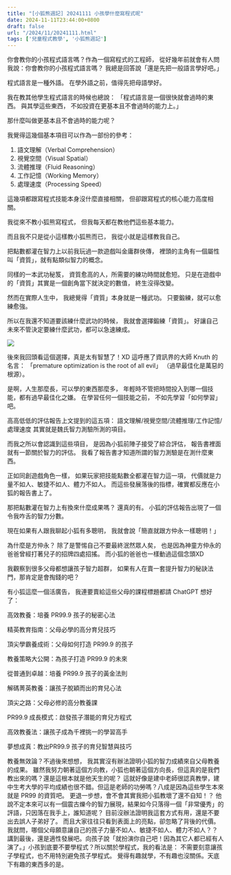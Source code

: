 ```yaml
---
title: "[小狐熊週記] 20241111 小孩學什麼寫程式呢"
date: 2024-11-11T23:44:00+0800
draft: false
url: "/2024/11/20241111.html"
tags: ['兒童程式教學', '小狐熊週記']
---
```


你會教你的小孩程式語言嗎？作為一個寫程式的工程師，
從好幾年前就會有人問我說：你會教你的小孩程式語言嗎？
我總是回答說「還是先把一般語言學好吧。」

程式語言是一種外語。
在學外語之前，值得先把母語學好。

我在教其他學生程式語言的時候也總說：
「程式語言是一個很快就會過時的東西。
與其學這些東西，
不如投資在更基本且不會過時的能力上。」

那什麼叫做更基本且不會過時的能力呢？

我覺得這幾個基本項目可以作為一部份的參考：
1. 語文理解（Verbal Comprehension）
2. 視覺空間（Visual Spatial）
3. 流體推理（Fluid Reasoning）
4. 工作記憶（Working Memory）
5. 處理速度（Processing Speed）

這幾項都跟寫程式技能本身沒什麼直接相關，
但卻跟寫程式的核心能力高度相關。

我從來不教小狐熊寫程式，
但我每天都在教他們這些基本能力。

而且我不只是從小這樣教小狐熊而已，
我從小就是這樣教我自己。

把點數都灌在智力上以前我玩過一款遊戲叫金庸群俠傳，
裡頭的主角有一個屬性叫「資質」，就有點類似智力的概念。

同樣的一本武功秘笈，
資質愈高的人，所需要的練功時間就愈短。
只是在遊戲中的「資質」其實是一個創角當下就決定的數值，
終生沒得改變。

然而在實際人生中，
我總覺得「資質」本身就是一種武功。
只要鍛練，就可以愈練愈強。

所以在我還不知道要該練什麼武功的時候，
我就會選擇鍛練「資質」。
好讓自己未來不管決定要練什麼武功，都可以急速練成。



![](https://blogger.googleusercontent.com/img/a/AVvXsEiDhPNPwusQ8K3P0Z86u7hJHzLNDLCjIp_uvjYjmuyFqQK3798mY7TxsIyGTBsD0yf3k5eazHcIgcxCaLRAP2Vtqx_Uxiq2t29vfQzaRcIZYjmGLTiB0yq3amckrx0kuss8rwIsXOvFwC_H0mL0KKNiXk_KEMb9H5ha6y17QJoXjmIdwBfkwds8rIe1m2A)



後來我回頭看這個選擇，真是太有智慧了！XD
這呼應了資訊界的大師 Knuth 的名言：
「premature optimization is the root of all evil」
（過早最佳化是萬惡的根源）。

是啊，人生那麼長，可以學的東西那麼多，
年輕時不管把時間投入到哪一個技能，都有過早最佳化之嫌。
在學習任何一個技能之前，
不如先學習「如何學習」吧。

高高低低的評估報告上文提到的這五項：
語文理解/視覺空間/流體推理/工作記憶/處理速度
其實就是魏氏智力測驗所測的項目。

而我之所以會認識到這些項目，
是因為小狐前陣子接受了綜合評估，
報告書裡面就有一節關於智力的評估。
我看了報告書才知道所謂的智力測驗是在測什麼東西。

正如同創遊戲角色一樣，
如果玩家把技能點數全都灌在智力這一項，
代價就是力量不如人、敏捷不如人、體力不如人。
而這些發展落後的指標，確實都反應在小狐的報告書上了。

那把點數灌在智力上有換來什麼成果嗎？
還真的有。
小狐的評估報告出現了一個令我咋舌的智力分數。

現在如果有人跟我聊起小狐有多聰明，
我就會說「簡直就跟方仲永一樣聰明！」

為什麼是方仲永？
除了是警惕自己不要最終泯然眾人矣，
也是因為神童方仲永的爸爸曾經打著兒子的招牌四處招搖。
而小狐的爸爸也一樣動過這個念頭XD

我觀察到很多父母都想讓孩子智力超群，
如果有人在賣一套提升智力的秘訣法門，那肯定是會掏錢的吧？

有小狐這麼一個活廣告，
我連要賣給這些父母的課程標題都請 ChatGPT 想好了：

高效教養：培養 PR99.9 孩子的秘密心法

精英教育指南：父母必學的高分育兒技巧

頂尖學霸養成術：父母如何打造 PR99.9 的孩子

教養策略大公開：為孩子打造 PR99.9 的未來

從普通到卓越：培養 PR99.9 孩子的黃金法則

解碼菁英教養：讓孩子脫穎而出的育兒心法

頂尖之路：父母必修的高分教養課

PR99.9 成長模式：啟發孩子潛能的育兒方程式

高效教養法：讓孩子成為千裡挑一的學習高手

夢想成真：教出PR99.9 孩子的育兒智慧與技巧

教養無效論？不過後來想想， 我其實沒有辦法證明小狐的智力成績來自父母教養的成果。
雖然我努力朝著這個方向教，小狐也朝著這個方向長，但這真的是我們教出來的嗎？還是這根本就是他天生的呢？
這就好像是建中老師很認真教學，建中生考大學的平均成績也很不錯。但這是老師的功勞嗎？八成是因為這些學生本來就是 PR99 的資質吧。
更退一步想，會不會其實我把小狐教壞了還不自知！？
他說不定本來可以有一個震古爍今的智力展現，結果如今只落得一個「非常優秀」的評語，只因落在我手上，誰知道呢？
目前沒辦法證明我這套方式有用，還是不要出去誤人子弟好了。
而且大家往往只看到表面上的亮點，卻忽略了背後的代價。我就問，哪個父母願意讓自己的孩子力量不如人、敏捷不如人、體力不如人？？
講到最後，還是適性發展吧。向孩子說「就扮演你自己吧！因為其它人都已經有人演了。」小孩到底要不要學程式？所以關於學程式，我的看法是：
不需要刻意讓孩子學程式，也不用特別避免孩子學程式。
覺得有趣就學，不有趣也沒關係。天底下有趣的東西多的是。



